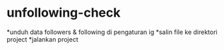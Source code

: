 # unfollowing-check

*unduh data followers & following di pengaturan ig 
*salin file ke direktori project
*jalankan project

